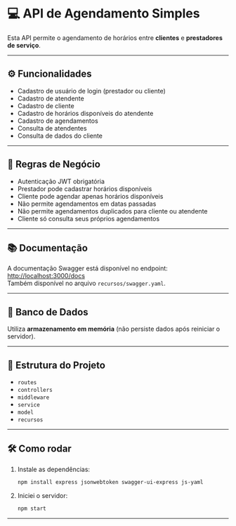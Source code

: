 # 💻 API de Agendamento Simples

Esta API permite o agendamento de horários entre **clientes** e **prestadores de serviço**.

---

## ⚙️ Funcionalidades
- Cadastro de usuário de login (prestador ou cliente)  
- Cadastro de atendente  
- Cadastro de cliente  
- Cadastro de horários disponíveis do atendente  
- Cadastro de agendamentos  
- Consulta de atendentes  
- Consulta de dados do cliente  

---

## 📌 Regras de Negócio
- Autenticação JWT obrigatória  
- Prestador pode cadastrar horários disponíveis  
- Cliente pode agendar apenas horários disponíveis  
- Não permite agendamentos em datas passadas  
- Não permite agendamentos duplicados para cliente ou atendente  
- Cliente só consulta seus próprios agendamentos  

---

## 📚 Documentação
A documentação Swagger está disponível no endpoint:  
[http://localhost:3000/docs](http://localhost:3000/docs)  
Também disponível no arquivo `recursos/swagger.yaml`.

---

## 💾 Banco de Dados
Utiliza **armazenamento em memória** (não persiste dados após reiniciar o servidor).

---

## 📁 Estrutura do Projeto
- `routes`  
- `controllers`  
- `middleware`  
- `service`  
- `model`  
- `recursos`  

---

## 🛠️ Como rodar
1. Instale as dependências:  
   ```bash
   npm install express jsonwebtoken swagger-ui-express js-yaml
   ```
2. Iniciei o servidor:  
   ```bash
   npm start
   ```   
---
